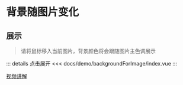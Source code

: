 # 背景随图片变化

## 展示

> 请将鼠标移入当前图片，背景颜色将会跟随图片主色调展示

<script setup>
import test from "./index.vue"
</script>

<test></test>

::: details 点击展开
<<< docs/demo/backgroundForImage/index.vue
:::

[视频讲解](https://www.douyin.com/user/MS4wLjABAAAAi2oukRVcHpgD-HbVdzsxE7tYykr91YuIKukR_X_Yy08EFWRQhRrECDF6FvbvT8Xa?modal_id=7233692264839630138)
